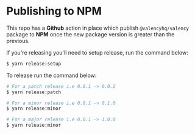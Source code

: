 # Publishing to NPM

This repo has a **Github** action in place which publish `@valencyhq/valency` package to **NPM** once the new package version is greater than the previous.

If you're releasing you'll need to setup release, run the command below:

```bash
$ yarn release:setup
```

To release run the command below:

```bash
# For a patch release i.e 0.0.1 -> 0.0.2
$ yarn release:patch

# For a minor release i.e 0.0.1 -> 0.1.0
$ yarn release:minor

# For a major release i.e 0.0.1 -> 1.0.0
$ yarn release:minor
```

